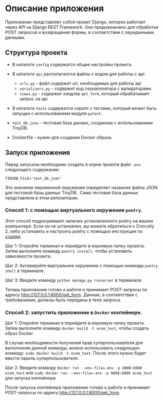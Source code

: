 # Описание приложения


Приложение представляет собой проект Django, которое работает через API на Django REST Framework.
Оно предназначено для обработки POST запросов и возвращения формы, в соответствии с переданными данными.

## Структура проекта
- В каталоге `config` содержатся общие настройки проекта.

- В каталоге `api` располагаются файлы с кодом для работы с api:

  - `urls.py` - файл содержит url, необходимые для работы api
  - `serializers.py` - содержит код сериализатора с валидаторами.
  - `views.py` - содержит хэндлер `get_form`, который обрабатывает запрос на api

- В каталоге `tests` содержится скрипт с тестами, который может быть запущен с использованием модуля `pytest`.
- `test_db.json` - тестовая база данных, созданная с использованием TinyDB.
- Dockerfile - нужен для создания Docker образа.

## Запуск приложения

Перед запуском необходимо создать в корне проекта файл `.env` следующего содержания:

```dotenv
TINYDB_FILE='test_db.json'
```

Это значение переменной окружения определяет название файла JSON для тестовой базы данных TinyDB.. Сама тестовая база данных представлена в этом репозитории. 

### Способ 1: с помощью виртуального окружения `poetry`.

Этот способ подразумевает наличие установленного poetry на вашем компьютере. Если он не установлен, вы можете обратиться к Способу 2, либо установить и настроить poetry с помощью инструкции по [ссылке](https://python-poetry.org/docs/#installing-with-the-official-installer).

Шаг 1: Откройте терминал и перейдите в корневую папку проекта. Затем выполните команду `poetry install`, чтобы установить зависимости проекта.

Шаг 2: Активируйте виртуальное окружение с помощью команды `poetry shell` в терминале.

Шаг 3: Введите команду `python manage.py runserver` в терминале.

Теперь приложение готово к работе и принимает POST-запросы по адресу http://127.0.0.1:8000/get_form. Данные, в соответствии с требованиями, должны быть переданы в теле запроса.

### Способ 2: запустить приложение в `Docker` контейнере.

Шаг 1: Откройте терминал и перейдите в корневую папку проекта. Затем выполните команду `docker build -t ecom_test`, чтобы создать образ Docker.

В случае необходимости получения прав суперпользователя для выполнения данной команды, можно использовать следующую команду: `sudo docker build -t ecom_test`. После этого нужно будет ввести пароль суперпользователя.

Шаг 2: Введите команду `docker run --env-file=.env -p 8000:8000 ecom_test` или `sudo docker run --env-file=.env -p 8000:8000 ecom_test` для запуска контейнера.

После запуска контейнера приложение готово к работе и принимает POST-запросы по адресу http://127.0.0.1:8000/get_form.